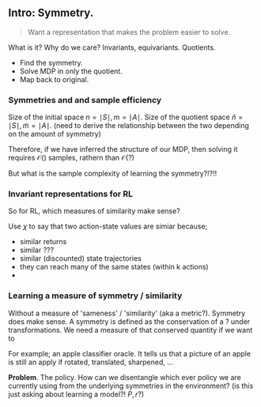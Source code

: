 ## Intro: Symmetry.

> Want a representation that makes the problem easier to solve.

What is it?
Why do we care?
Invariants, equivariants. Quotients.


- Find the symmetry.
- Solve MDP in only the quotient.
- Map back to original.




### Symmetries and and sample efficiency

Size of the initial space $n = \mid S \mid, m = \mid A \mid$.
Size of the quotient space $\tilde n = \mid S \mid, \tilde m = \mid A \mid$.
(need to derive the relationship between the two depending on the amount of symmetry)

Therefore, if we have inferred the structure of our MDP, then solving it requires $\mathcal O()$ samples, rathern than $\mathcal O(?)$

But what is the sample complexity of learning the symmetry?!?!!
<!-- Mention / prove something about conv nets?! -->


### Invariant representations for RL

So for RL, which measures of similarity make sense?

Use $\chi$ to say that two action-state values are simiar because;
- similar returns
- similar ???
- similar (discounted) state trajectories
- they can reach many of the same states (within k actions)
-

### Learning a measure of symmetry / similarity

<!-- awesome, we can see why symmetry is interesting. and how to use it if we know it. but... how do we find it? -->


Without a measure of 'sameness' / 'similarity' (aka a metric?). Symmetry does make sense.
A symmetry is defined as the conservation of a ? under transformations.
We need a measure of that conserved quantity if we want to

For example; an apple classifier oracle. It tells us that a picture of an apple is still an apply if rotated, translated, sharpened, ...



__Problem__. The policy. How can we disentangle which ever policy we are currently using from the underlying symmetries in the environment?
(is this just asking about learning a model?! $P, r$?)
